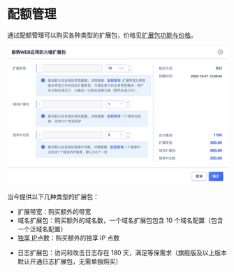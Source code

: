 # 配额管理

通过配额管理可以购买各种类型的扩展包，价格见[扩展包功能与价格](/uewaf/steer/price?id=扩展包功能与价格)。

![](/images/quota_management-get_price.png)

当今提供以下几种类型的扩展包：

- 扩展带宽：购买额外的带宽
- 域名扩展包：购买额外的域名数，一个域名扩展包包含 10 个域名配置（包含一个泛域名配置）
- [独享 IP](/uewaf/features/domain/domain_set?id=exclusive-ip)点数：购买额外的独享 IP 点数
<!--- IPv6：提供用户IPV6访问服务支持-->
- 日志扩展包：访问和攻击日志存在 180 天，满足等保需求（旗舰版及以上版本默认开通日志扩展包，无需单独购买）
